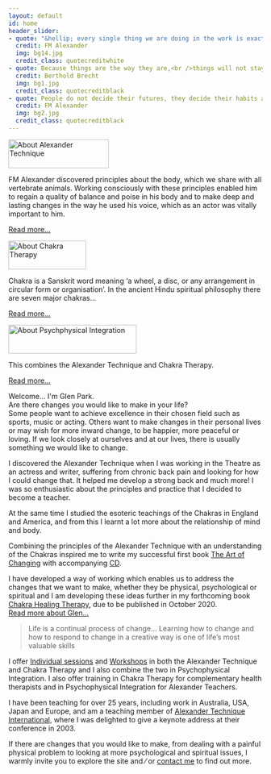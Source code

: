```yaml
---
layout: default
id: home
header_slider:
- quote: "&hellip; every single thing we are doing in the work is exactly what is being done in Nature&hellip; the difference being that we are learning to do it consciously"
  credit: FM Alexander
  img: bg14.jpg
  credit_class: quotecreditwhite
- quote: Because things are the way they are,<br />things will not stay the way they are
  credit: Berthold Brecht
  img: bg1.jpg
  credit_class: quotecreditblack
- quote: People do not decide their futures, they decide their habits and their habits decide their futures
  credit: FM Alexander
  img: bg2.jpg
  credit_class: quotecreditblack
---
```


<!-- sidebar begins -->
<div class="one-third last right" id="sidebar">
    <!-- sidebar item 1 begins -->
    <div class="sidebar-itempurple">
        <img src="{{ '/images/alexsidebartitle.png' | relative_url }}" alt="About Alexander Technique" width="199" height="57" class="sidebartitleimagespurple" />
        <p class="pwhite">FM Alexander discovered principles about the body, which we share with all vertebrate animals. Working consciously with these principles enabled him to regain a quality of balance and poise in his body and to make deep and lasting changes in the way he used his voice, which as an actor was vitally important to him.</p>
        <p><a href="#" data-featherlight="#about-alexander" class="lightbox">Read more&hellip;</a></p>
    </div>
    <!-- sidebar item 1 ends -->
    <!-- sidebar item 2 begins -->
    <div class="sidebar-itempurple">
        <img src='{{ "/images/chakrasidebartitle.png" | relative_url }}' alt="About Chakra Therapy" width="154" height="57" class="sidebartitleimagespurple" />
        <p class="pwhite">Chakra is a Sanskrit word meaning &lsquo;a wheel, a disc, or any arrangement in circular form or organisation&rsquo;. In the ancient Hindu spiritual philosophy there are seven major chakras&hellip;</p>
        <p><a href="#" data-featherlight="#about-chakras" class="lightbox" >Read more&hellip;</a></p>
    </div>
    <!-- sidebar item 2 ends -->
    <!-- sidebar item 3 begins -->
    <div class="sidebar-itempurple">
        <img src="{{ '/images/psychosidebartitle.png' | relative_url }}" alt="About Psychphysical Integration" width="254" height="57" class="sidebartitleimagespurple" />
        <p class="pwhite">This combines the Alexander Technique and Chakra Therapy.</p>
        <p><a href="#" data-featherlight="#about-psycophysical" class="lightbox">Read more&hellip;</a></p>
    </div>
    <!-- sidebar item 3 ends -->
</div>
<!-- sidebar ends -->
<!-- main-content begins -->
<div class="two-thirds" id="main-content">
    <!-- article-content begins -->
    <div class="article-content">
        <p class="boldpindent"><span class="runinheading">Welcome&hellip;</span> I&#39;m Glen Park.
            <br />Are there changes you would like to make in your life&#63;
            <br />Some people want to achieve excellence in their chosen field such as sports, music or acting. Others want to make changes in their personal lives or may wish for more inward change, to be happier, more peaceful or loving. If we look closely at ourselves and at our lives, there is usually something we would like to change.</p>
        <p class="pindent">I discovered the Alexander Technique when I was working in the Theatre as an actress and writer, suffering from chronic back pain and looking for how I could change that. It helped me develop a strong back and much more&#33; I was so enthusiastic about the principles and practice that I decided to become a teacher.</p>
        <p class="pindent">At the same time I studied the esoteric teachings of the Chakras in England and America, and from this I learnt a lot more about the relationship of mind and body.</p>
        <p>Combining the principles of the Alexander Technique with an understanding of the Chakras inspired me to write my successful first book <a href="{% link books.md %}#theartofchanging" target="_self">The Art of Changing</a> with accompanying <a href="{% link books.md %}#theartofchangingcd" target="_self">CD</a>.</p>
        <p>I have developed a way of working which enables us to address the changes that we want to make, whether they be physical, psychological or spiritual and I am developing these ideas further in my forthcoming book <a href="{% link books.md %}#touchingthesoul" target="_self">Chakra Healing Therapy</a>, due to be published in October 2020.
            <br/>
            <a href="#" data-featherlight="#about-glen" class="styled-link lightbox">Read more about Glen&hellip;</a>
            </p>
        <blockquote class="blockquote">Life is a continual process of change&hellip; Learning how to change and how to respond to change in a creative way is one of life’s most valuable skills</blockquote>
        <p class="boldp">I offer <a href="{% link work.md %}#sessions" target="_self">Individual sessions</a> and <a href="{% link work.md %}#sessions" target="_self">Workshops</a> in both the Alexander Technique and Chakra Therapy and I also combine the two in Psychophysical Integration. I also offer training in Chakra Therapy for complementary health therapists and in Psychophysical Integration for Alexander Teachers.</p>
        <p>I have been teaching for over 25 years, including work in Australia, USA, Japan and Europe, and am a teaching member of <a href="http://www.ati-net.com" target="_blank">Alexander Technique International</a>, where I was delighted to give a keynote address at their conference in 2003.</p>
        <p class="boldp">If there are changes that you would like to make, from dealing with a painful physical problem to looking at more psychological and spiritual issues, I warmly invite you to explore the site and &frasl; or <a href="{% link contact.md %}" target="_self">contact me</a> to find out more.</p>
    </div>
    <!-- article-content ends -->
</div>
<!-- main-content begins -->